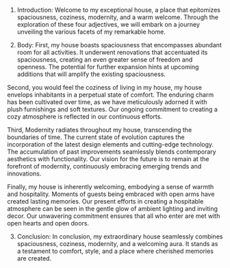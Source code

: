 1. Introduction:
Welcome to my exceptional house, a place that epitomizes spaciousness, coziness, modernity, and a warm welcome. Through the exploration of these four adjectives, we will embark on a journey unveiling the various facets of my remarkable home.

2. Body:
First, my house boasts spaciousness that encompasses abundant room for all activities. It underwent renovations that accentuated its spaciousness, creating an even greater sense of freedom and openness. The potential for further expansion hints at upcoming additions that will amplify the existing spaciousness.

Second, you would feel the coziness of living in my house, my house envelops inhabitants in a perpetual state of comfort. The enduring charm has been cultivated over time, as we have meticulously adorned it with plush furnishings and soft textures. Our ongoing commitment to creating a cozy atmosphere is reflected in our continuous efforts.

Third, Modernity radiates throughout my house, transcending the boundaries of time. The current state of evolution captures the incorporation of the latest design elements and cutting-edge technology. The accumulation of past improvements seamlessly blends contemporary aesthetics with functionality. Our vision for the future is to remain at the forefront of modernity, continuously embracing emerging trends and innovations.

Finally, my house is inherently welcoming, embodying a sense of warmth and hospitality. Moments of guests being embraced with open arms have created lasting memories. Our present efforts in creating a hospitable atmosphere can be seen in the gentle glow of ambient lighting and inviting decor. Our unwavering commitment ensures that all who enter are met with open hearts and open doors.

3. Conclusion:
In conclusion, my extraordinary house seamlessly combines spaciousness, coziness, modernity, and a welcoming aura. It stands as a testament to comfort, style, and a place where cherished memories are created.